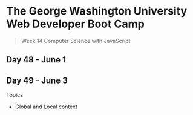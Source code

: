 # **The George Washington University Web Developer Boot Camp**
> Week 14 Computer Science with JavaScript

## **Day 48 - June 1**

## **Day 49 - June 3**
Topics
- Global and Local context